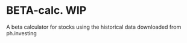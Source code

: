 # BETA-calc. WIP
A beta calculator for stocks using the historical data downloaded from ph.investing
